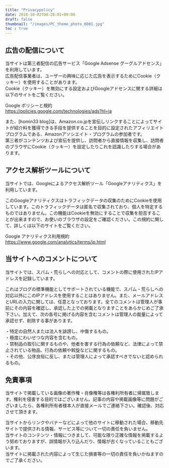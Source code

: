 ```yaml
---
title: "Privacypolicy"
date: 2018-10-02T00:28:01+09:00
draft: false
thumbnail: "/images/PC_theme_photo_0001.jpg"
toc : true
---
```


広告の配信について  
---
  
当サイトは第三者配信の広告サービス「Google Adsense グーグルアドセンス」を利用しています。  
広告配信事業者は、ユーザーの興味に応じた広告を表示するためにCookie（クッキー）を使用することがあります。  
Cookie（クッキー）を無効にする設定およびGoogleアドセンスに関する詳細は以下のサイトをご覧ください。  

Google ポリシーと規約  
https://policies.google.com/technologies/ads?hl=ja

また、[homin33 blog]は、Amazon.co.jpを宣伝しリンクすることによってサイトが紹介料を獲得できる手段を提供することを目的に設定されたアフィリエイトプログラムである、Amazonアソシエイト・プログラムの参加者です。  
第三者がコンテンツおよび宣伝を提供し、訪問者から直接情報を収集し、訪問者のブラウザにCookie（クッキー）を設定したりこれを認識したりする場合があります。  
  
  
アクセス解析ツールについて  
---

当サイトでは、Googleによるアクセス解析ツール「Googleアナリティクス」を利用しています。  

このGoogleアナリティクスはトラフィックデータの収集のためにCookieを使用しています。このトラフィックデータは匿名で収集されており、個人を特定するものではありません。この機能はCookieを無効にすることで収集を拒否することが出来ますので、お使いのブラウザの設定をご確認ください。この規約に関して、詳しくは以下のサイトをご覧ください。  
  
Google アナリティクス利用規約  
https://www.google.com/analytics/terms/jp.html  
  
  
当サイトへのコメントについて  
---
  
当サイトでは、スパム・荒らしへの対応として、コメントの際に使用されたIPアドレスを記録しています。  
  
これはブログの標準機能としてサポートされている機能で、スパム・荒らしへの対応以外にこのIPアドレスを使用することはありません。また、メールアドレスとURLの入力に関しては、任意となっております。全てのコメントは管理人が事前にその内容を確認し、承認した上での掲載となりますことをあらかじめご了承下さい。加えて、次の各号に掲げる内容を含むコメントは管理人の裁量によって承認せず、削除する事があります。  
  
・特定の自然人または法人を誹謗し、中傷するもの。  
・極度にわいせつな内容を含むもの。  
・禁制品の取引に関するものや、他者を害する行為の依頼など、法律によって禁止されている物品、行為の依頼や斡旋などに関するもの。  
・その他、公序良俗に反し、または管理人によって承認すべきでないと認められるもの。  

免責事項  
---

当サイトで掲載している画像の著作権・肖像権等は各権利所有者に帰属致します。権利を侵害する目的ではございません。記事の内容や掲載画像等に問題がございましたら、各権利所有者様本人が直接メールでご連絡下さい。確認後、対応させて頂きます。  
  
当サイトからリンクやバナーなどによって他のサイトに移動された場合、移動先サイトで提供される情報、サービス等について一切の責任を負いません。  
当サイトのコンテンツ・情報につきまして、可能な限り正確な情報を掲載するよう努めておりますが、誤情報が入り込んだり、情報が古くなっていることもございます。  
当サイトに掲載された内容によって生じた損害等の一切の責任を負いかねますのでご了承ください。  
  